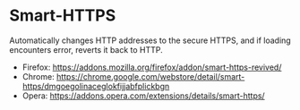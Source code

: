 # Smart-HTTPS
Automatically changes HTTP addresses to the secure HTTPS, and if loading encounters error, reverts it back to HTTP.

  * Firefox: https://addons.mozilla.org/firefox/addon/smart-https-revived/
  * Chrome: https://chrome.google.com/webstore/detail/smart-https/dmgoegolinaceglokfijjabfplickbgn
  * Opera: https://addons.opera.com/extensions/details/smart-https/
